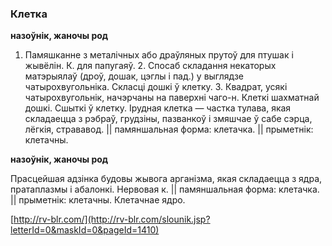 ### Клетка
**назоўнік, жаночы род**

1. Памяшканне з металічных або драўляных прутоў для птушак і жывёлін. К. для папугаяў. 2. Спосаб складання некаторых матэрыялаў (дроў, дошак, цэглы і пад.) у выглядзе чатырохвугольніка. Скласці дошкі ў клетку. 3. Квадрат, усякі чатырохвугольнік, начэрчаны на паверхні чаго-н. Клеткі шахматнай дошкі. Сшыткі ў клетку. Ірудная клетка — частка тулава, якая складаецца з рэбраў, грудзіны, пазванкоў і змяшчае ў сабе сэрца, лёгкія, стрававод. || памяншальная форма: клетачка. || прыметнік: клетачны.

**назоўнік, жаночы род**

Прасцейшая адзінка будовы жывога арганізма, якая складаецца з ядра, пратаплазмы і абалонкі. Нервовая к. || памяншальная форма: клетачка. || прыметнік: клетачны. Клетачнае ядро.

<a rel="author">[http://rv-blr.com/](http://rv-blr.com/slounik.jsp?letterId=0&maskId=0&pageId=1410)</a>

